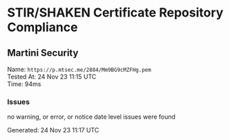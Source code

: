 # STIR/SHAKEN Certificate Repository Compliance

## Martini Security

Name: `https://p.mtsec.me/2884/Mm9BG9cMZFHg.pem`\
Tested At: 24 Nov 23 11:15 UTC\
Time: 94ms

### Issues

no warning, or error, or notice date level issues were found

Generated: 24 Nov 23 11:17 UTC